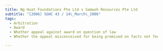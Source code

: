 ```yaml
---
title: Ng Huat Foundations Pte Ltd v Samwoh Resources Pte Ltd 
subtitle: "[2006] SGHC 43 / 14\_March\_2006"
tags:
  - Arbitration
  - Award
  - Whether appeal against award on question of law
  - Whether the appeal misconceived for being premised on facts not found by the arbitrator

---
```


